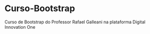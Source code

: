 # Curso-Bootstrap
Curso de Bootstrap do Professor  Rafael Galleani na plataforma Digital Innovation One
